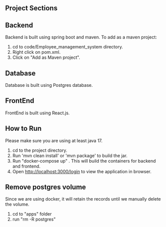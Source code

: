 ## Project Sections

## Backend

Backend is built using spring boot and maven. To add as a maven project: 

1) cd to code/Employee_management_system directory. 
2) Right click on pom.xml.
3) Click on "Add as Maven project". 

## Database

Database is built using Postgres database. 

## FrontEnd

FrontEnd is built using React.js.

## How to Run

Please make sure you are using at least java 17. 

1) cd to the project directory. 
2) Run 'mvn clean install' or 'mvn package' to build the jar. 
3) Run "docker-compose up" . This will build the containers for backend and frontend. 
4) Open [http://localhost:3000/login](http://localhost:3000/login) to view the application in browser. 


## Remove postgres volume

Since we are using docker, it will retain the records until we manually delete the volume. 

1) cd to "apps" folder
2) run "rm -R postgres"
